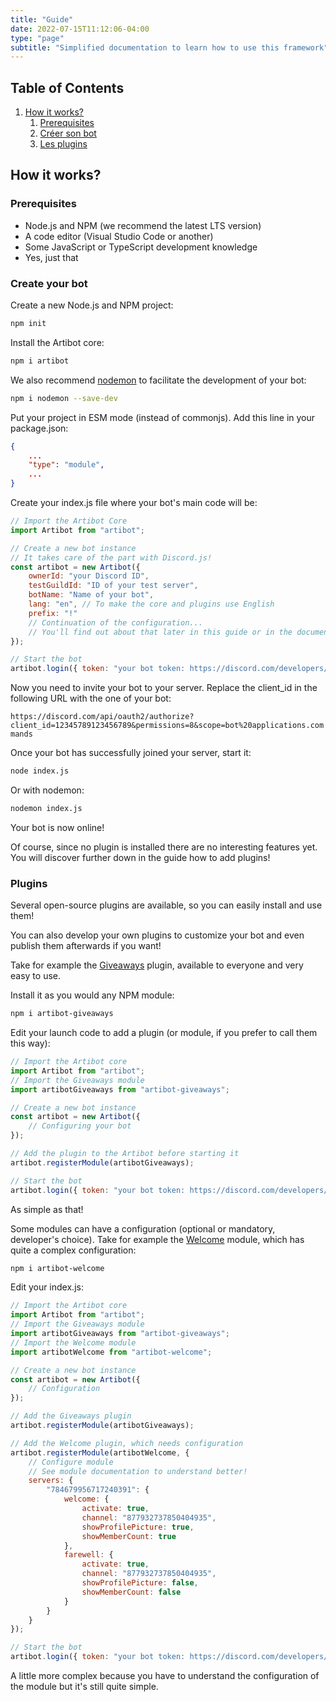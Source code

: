 ```yaml
---
title: "Guide"
date: 2022-07-15T11:12:06-04:00
type: "page"
subtitle: "Simplified documentation to learn how to use this framework"
---
```


## Table of Contents
1. [How it works?](#how-it-works)
	1. [Prerequisites](#prerequisites)
	2. [Créer son bot](#créer-son-bot)
	3. [Les plugins](#les-plugins)

## How it works?

### Prerequisites
- Node.js and NPM (we recommend the latest LTS version)
- A code editor (Visual Studio Code or another)
- Some JavaScript or TypeScript development knowledge
- Yes, just that

### Create your bot
Create a new Node.js and NPM project:
```bash
npm init
```

Install the Artibot core:
```bash
npm i artibot
```

We also recommend [nodemon](https://nodemon.io/) to facilitate the development of your bot:
```bash
npm i nodemon --save-dev
```

Put your project in ESM mode (instead of commonjs). Add this line in your package.json:
```json
{
	...
	"type": "module",
	...
}
```

Create your index.js file where your bot's main code will be:
```js
// Import the Artibot Core
import Artibot from "artibot";

// Create a new bot instance
// It takes care of the part with Discord.js!
const artibot = new Artibot({
	ownerId: "your Discord ID",
	testGuildId: "ID of your test server",
	botName: "Name of your bot",
	lang: "en", // To make the core and plugins use English
	prefix: "!"
	// Continuation of the configuration...
	// You'll find out about that later in this guide or in the documentation.
});

// Start the bot
artibot.login({ token: "your bot token: https://discord.com/developers/applications" });
```

Now you need to invite your bot to your server.
Replace the client_id in the following URL with the one of your bot:

`https://discord.com/api/oauth2/authorize?client_id=12345789123456789&permissions=8&scope=bot%20applications.commands`

Once your bot has successfully joined your server, start it:
```bash
node index.js
```

Or with nodemon:
```bash
nodemon index.js
```

Your bot is now online!

Of course, since no plugin is installed there are no interesting features yet.
You will discover further down in the guide how to add plugins!

### Plugins
Several open-source plugins are available, so you can easily install and use them!

You can also develop your own plugins to customize your bot and even publish them afterwards if you want!

Take for example the [Giveaways](/en/plugins/giveaways/) plugin, available to everyone and very easy to use.

Install it as you would any NPM module:
```bash
npm i artibot-giveaways
```

Edit your launch code to add a plugin (or module, if you prefer to call them this way):
```js
// Import the Artibot core
import Artibot from "artibot";
// Import the Giveaways module
import artibotGiveaways from "artibot-giveaways";

// Create a new bot instance
const artibot = new Artibot({
	// Configuring your bot
});

// Add the plugin to the Artibot before starting it
artibot.registerModule(artibotGiveaways);

// Start the bot
artibot.login({ token: "your bot token: https://discord.com/developers/applications" });
```

As simple as that!

Some modules can have a configuration (optional or mandatory, developer's choice).
Take for example the [Welcome](/en/plugins/welcome/) module, which has quite a complex configuration:
```bash
npm i artibot-welcome
```

Edit your index.js:
```js
// Import the Artibot core
import Artibot from "artibot";
// Import the Giveaways module
import artibotGiveaways from "artibot-giveaways";
// Import the Welcome module
import artibotWelcome from "artibot-welcome";

// Create a new bot instance
const artibot = new Artibot({
	// Configuration
});

// Add the Giveaways plugin
artibot.registerModule(artibotGiveaways);

// Add the Welcome plugin, which needs configuration
artibot.registerModule(artibotWelcome, {
	// Configure module
	// See module documentation to understand better!
	servers: {
		"784679956717240391": {
			welcome: {
				activate: true,
				channel: "877932737850404935",
				showProfilePicture: true,
				showMemberCount: true
			},
			farewell: {
				activate: true,
				channel: "877932737850404935",
				showProfilePicture: false,
				showMemberCount: false
			}
		}
	}
});

// Start the bot
artibot.login({ token: "your bot token: https://discord.com/developers/applications" });
```

A little more complex because you have to understand the configuration of the module but it's still quite simple.